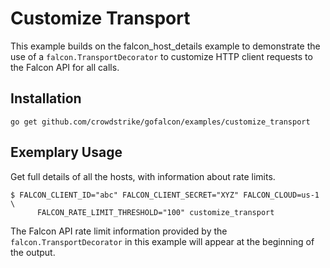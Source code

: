 # Customize Transport

This example builds on the falcon_host_details example to demonstrate the use of a `falcon.TransportDecorator` to customize HTTP client requests to the Falcon API for all calls.

## Installation

```
go get github.com/crowdstrike/gofalcon/examples/customize_transport
```

## Exemplary Usage

Get full details of all the hosts, with information about rate limits.

```
$ FALCON_CLIENT_ID="abc" FALCON_CLIENT_SECRET="XYZ" FALCON_CLOUD=us-1 \
      FALCON_RATE_LIMIT_THRESHOLD="100" customize_transport
```

The Falcon API rate limit information provided by the `falcon.TransportDecorator` in this example will appear at the beginning of the output.
